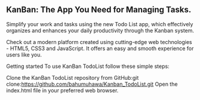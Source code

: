 ## KanBan: The App You Need for Managing Tasks.

Simplify your work and tasks using the new Todo List app, which effectively organizes and enhances your daily productivity through the Kanban system.

Check out a modern platform created using cutting-edge web technologies - HTML5, CSS3 and JavaScript. It offers an easy and smooth experience for users like you.

Getting started To use KanBan TodoList follow these simple steps:

Clone the KanBan TodoList repository from GitHub:git clone:https://github.com/bahumuhawa/Kanban_TodoList.git
Open the index.html file in your preferred web browser.


